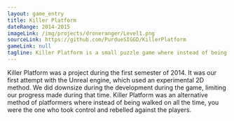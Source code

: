 ```yaml
---
layout: game_entry
title: Killer Platform
dateRange: 2014-2015
imageLink: /img/projects/droneranger/Level1.png
sourceLink: https://github.com/PurdueSIGGD/KillerPlatform
gameLink: null
tagline: Killer Platform is a small puzzle game where instead of being the player, you are the platform!
---
```

<!--Put description here:-->
Killer Platform was a project during the first semester of 2014. It was our first attempt with the Unreal engine, which used an experimental 2D method. We did downsize during the development during the game, limiting our progress made during that time. Killer Platform was an alternative method of platformers where instead of being walked on all the time, you were the one who took control and rebelled against the players.
